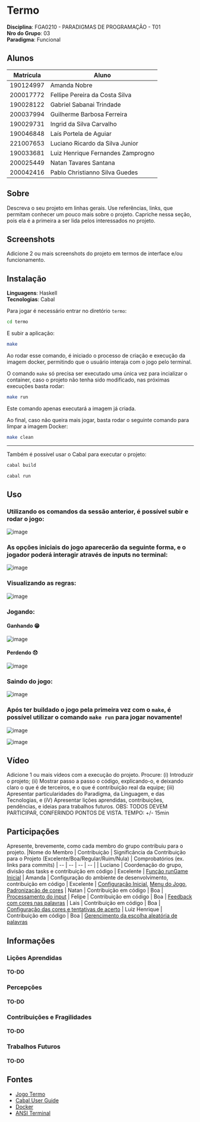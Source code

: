 # Termo

**Disciplina**: FGA0210 - PARADIGMAS DE PROGRAMAÇÃO - T01 <br>
**Nro do Grupo**: 03<br>
**Paradigma**: Funcional<br>

## Alunos
| Matrícula | Aluno                             |
| --------- | --------------------------------- |
| 190124997 | Amanda Nobre                      |
| 200017772 | Fellipe Pereira da Costa Silva    |
| 190028122 | Gabriel Sabanai Trindade          |
| 200037994 | Guilherme Barbosa Ferreira        |
| 190029731 | Ingrid da Silva Carvalho          |
| 190046848 | Laís Portela de Aguiar            |
| 221007653 | Luciano Ricardo da Silva Junior   |
| 190033681 | Luiz Henrique Fernandes Zamprogno |
| 200025449 | Natan Tavares Santana             |
| 200042416 | Pablo Christianno Silva Guedes    |

## Sobre 
Descreva o seu projeto em linhas gerais. 
Use referências, links, que permitam conhecer um pouco mais sobre o projeto.
Capriche nessa seção, pois ela é a primeira a ser lida pelos interessados no projeto.

## Screenshots
Adicione 2 ou mais screenshots do projeto em termos de interface e/ou funcionamento.

## Instalação 
**Linguagens**: Haskell<br>
**Tecnologias**: Cabal<br>

Para jogar é necessário entrar no diretório `termo`:

```bash
cd termo
```

E subir a aplicação:

```bash
make
```

Ao rodar esse comando, é iniciado o processo de criação e execução da imagem docker, permitindo que o usuário interaja com o jogo pelo terminal.


O comando `make` só precisa ser executado uma única vez para incializar o container, caso o projeto não tenha sido modificado, nas próximas execuções basta rodar:

```bash
make run
```

Este comando apenas executará a imagem já criada.

Ao final, caso não queira mais jogar, basta rodar o seguinte comando para limpar a imagem Docker:

```bash
make clean
```

---

Também é possível usar o Cabal para executar o projeto:

```bash
cabal build

cabal run
```

## Uso 

### Utilizando os comandos da sessão anterior, é possível subir e rodar o jogo:

![image](https://github.com/user-attachments/assets/62f3392e-4da1-4224-af34-11d35c90341e)

### As opções iniciais do jogo aparecerão da seguinte forma, e o jogador poderá interagir através de inputs no terminal:

![image](https://github.com/user-attachments/assets/2ae6b80f-75f1-484a-9fe0-fe2990978d73)

### Visualizando as regras:

![image](https://github.com/user-attachments/assets/3e284aa7-0fd0-48c1-9d9c-8326e4794380)

### Jogando:

#### Ganhando 😁

![image](https://github.com/user-attachments/assets/9c775d66-c8a9-44c8-84a5-b1355600b8bd)

#### Perdendo 😞

![image](https://github.com/user-attachments/assets/b7f1f25e-e73e-4a11-b059-b0fa31f0afae)

### Saindo do jogo:
![image](https://github.com/user-attachments/assets/acf34010-2f38-45e8-bc52-fd6d602daf9a)

### Após ter buildado o jogo pela primeira vez com o `make`, é possível utilizar o comando `make run` para jogar novamente!

![image](https://github.com/user-attachments/assets/ab1f62e3-6e2d-47f5-bd8a-7eb37e5a171c)

![image](https://github.com/user-attachments/assets/e0aef641-a927-4733-a7f7-fb6e666949ca)

## Vídeo
Adicione 1 ou mais vídeos com a execução do projeto.
Procure: 
(i) Introduzir o projeto;
(ii) Mostrar passo a passo o código, explicando-o, e deixando claro o que é de terceiros, e o que é contribuição real da equipe;
(iii) Apresentar particularidades do Paradigma, da Linguagem, e das Tecnologias, e
(iV) Apresentar lições aprendidas, contribuições, pendências, e ideias para trabalhos futuros.
OBS: TODOS DEVEM PARTICIPAR, CONFERINDO PONTOS DE VISTA.
TEMPO: +/- 15min

## Participações
Apresente, brevemente, como cada membro do grupo contribuiu para o projeto.
|Nome do Membro | Contribuição | Significância da Contribuição para o Projeto (Excelente/Boa/Regular/Ruim/Nula) | Comprobatórios (ex. links para commits)
| -- | -- | -- | -- |
| Luciano  |  Coordenação do grupo, divisão das tasks e contribuição em código | Excelente | [Função runGame Inicial](https://github.com/UnBParadigmas2024-2/2024.2_G3_Funcional_Termo/pull/13)
| Amanda  |  Configuração do ambiente de desenvolvimento, contribuição em código | Excelente | [Configuração Inicial](https://github.com/UnBParadigmas2024-2/2024.2_G3_Funcional_Termo/pull/12), [Menu do Jogo](https://github.com/UnBParadigmas2024-2/2024.2_G3_Funcional_Termo/pull/14), [Padronização de cores](https://github.com/UnBParadigmas2024-2/2024.2_G3_Funcional_Termo/pull/29)
| Natan  | Contribuição em código | Boa | [Processamento do input](https://github.com/UnBParadigmas2024-2/2024.2_G3_Funcional_Termo/pull/15)
| Felipe  | Contribuição em código | Boa | [Feedback com cores nas palavras](https://github.com/UnBParadigmas2024-2/2024.2_G3_Funcional_Termo/pull/17)
| Lais  | Contribuição em código | Boa | [Configuração das cores e tentativas de acerto](https://github.com/UnBParadigmas2024-2/2024.2_G3_Funcional_Termo/pull/16)
| Luiz Henrique  | Contribuição em código | Boa | [Gerencimento da escolha aleatória de palavras](https://github.com/UnBParadigmas2024-2/2024.2_G3_Funcional_Termo/pull/23)


## Informações 
<!-- Quaisquer outras informações sobre o projeto podem ser descritas aqui. Não esqueça, entretanto, de informar sobre:
(i) Lições Aprendidas;
(ii) Percepções;
(iii) Contribuições e Fragilidades, e
(iV) Trabalhos Futuros. -->

### Lições Aprendidas
#### **TO-DO**

### Percepções
#### **TO-DO**

### Contribuições e Fragilidades
#### **TO-DO**
<!-- Jogo nao reiniciar automaticamente ao acabar uma partida,
uso das cores despadronizado,
palavras muito dificeis (verbos conjugados, nomes próprios, regionalismos, gírias, etc) -->

### Trabalhos Futuros
#### **TO-DO**

## Fontes
- [Jogo Termo](https://term.ooo)
- [Cabal User Guide](https://cabal.readthedocs.io/en/stable/)
- [Docker](https://www.docker.com)
- [ANSI Terminal](https://hackage.haskell.org/package/ansi-terminal-0.5.0/docs/System-Console-ANSI.html)
